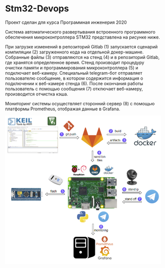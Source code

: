 # Stm32-Devops

Проект сделан для курса Программная инженерия 2020

Система автоматического развертывания встроенного программного обеспечения микроконтроллера STM32 представлена на рисунке ниже. 

При загрузке изменений в репозиторий Gitlab (1) запускается сценарий компиляции (2) загруженного кода на отдельной докер-машине. Собранные файлы (3) отправляются на стенд (4) и в репозиторий Gitlab, где хранятся определенное время. Стенд производит процедуру очистки памяти и программирования микроконтроллера (5) и подключает веб-камеру. Специальный telegram-бот отправляет пользователю сообщение, в котором содержится информация о подключении к веб-камере стенда (6). После окончания работы пользователь с помощью сообщения (7) отключает веб-камеру, производится отчистка кэша. 

Мониторинг системы осуществляет сторонний сервер (8) с помощью платформы Prometheus, отображая данные в Grafana. 

![Концепция системы](https://github.com/normall777/Stm32-Devops/blob/main/pic/conception.png)
